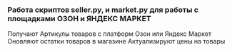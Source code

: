### Работа скриптов seller.py, и market.py для работы с площадками ОЗОН и ЯНДЕКС МАРКЕТ

Получают Артикулы товаров с платформ Озон или Яндекс Маркет
Оновляют остатки товаров в магазине
Актуализируют цены на товары
